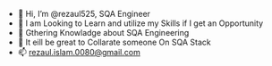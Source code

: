 - 👋 Hi, I’m @rezaul525, SQA Engineer
- 👀 I am Looking to Learn and utilize my Skills if I get an Opportunity
- 🌱 Gthering Knowladge about SQA Engineering
- 💞️ It eill be great to Collarate someone On SQA Stack
- 📫 rezaul.islam.0080@gmail.com

<!---
rezaul525/rezaul525 is a ✨ special ✨ repository because its `README.md` (this file) appears on your GitHub profile.
You can click the Preview link to take a look at your changes.
--->
